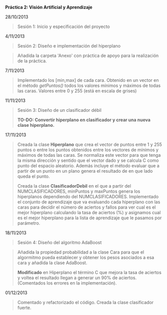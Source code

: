 **Práctica 2: Visión Artificial y Aprendizaje**

28/10/2013
> Sesión 1: Inicio y especificación del proyecto

4/11/2013
> Sesión 2: Diseño e implementación del hiperplano

> Añadida la carpeta 'Anexo' con práctica de apoyo para la realización de la práctica.

7/11/2013
> Implementado los [min,max] de cada cara.
> Obtenido en un vector en el método *getPuntos()* todos los valores mínimos y máximos de todas las caras.
> Valores entre 0 y 255 (está en escala de grises)

11/11/2013
> Sesión 3: Diseño de un clasificador débil
> 
> **TO-DO: Convertir hiperplano en clasificador y crear una nueva clase hiperplano.**

17/11/2013
> Creada la clase **Hiperplano** que crea el vector de puntos entre 1 y 255 puntos o entre los puntos obtenidos entre los vectores de mínimos y máximos de todas las caras. Se normaliza este vector para que tenga la misma dirección y sentido que el vector dado y se calcula C como punto del espacio aleatorio. Además incluye el método evaluar que a partir de un punto en un plano genera el resultado de en que lado queda el punto.
> 
> Creada la clase **ClasificadorDebil** en el que a partir del NUMCLASIFICADORES, minPuntos y maxPuntos genera los hiperplanos dependiendo del NUMCLASIFICADORES. Implementado el conjunto de aprendizaje que va evaluando cada hiperplano con las caras para decidir el número de aciertos y fallos para ver cual es el mejor hiperplano calculando la tasa de aciertos (%) y asignamos cual es el mejor hiperplano para la lista de aprendizaje que le pasamos por parámetro.

18/11/2013
> Sesión 4: Diseño del algoritmo AdaBoost

> Añadida la propiedad probabilidad a la clase Cara para que el algormitmo pueda establecer y obtener los pesos asociados a esa cara y añadida la clase AdaBoost.
> 
> **Modificado** en Hiperplano el término C que mejora la tasa de aciertos y voltea el resultado llegan a generar un 90% de aciertos. (Comentados los errores en la implementación).

01/12/2013
> Comentado y refactorizado el código.
> Creada la clase clasificador fuerte.


